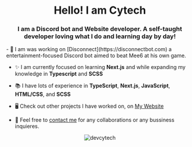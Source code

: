 <h1 align="center">Hello! I am Cytech</h1>
<h3 align="center">I am a Discord bot and Website developer. A self-taught developer loving what I do and learning day by day!</h3>
<!-- <p align="center"> <a href="https://twitter.com/devcytech" target="blank"><img src="https://img.shields.io/twitter/follow/devcytech?logo=twitter&style=for-the-badge" alt="devcytech" /></a> </p>
 -->
- 🤖 I am was working on [Disconnect](https://disconnectbot.com) a entertainment-focused Discord bot aimed to beat Mee6 at his own game.

- ✨ I am currently focused on learning **Next.js** and while expanding my knowledge in **Typescript** and **SCSS**

- 📚 I have lots of experience in **TypeScript**, **Next.js**, **JavaScript**, **HTML/CSS**, and **SCSS** 

- 🖥️ Check out other projects I have worked on, on [My Website](https://devcytech.com)

- 👯 Feel free to [contact me](https://devcytech.com/contact) for any collaborations or any bussiness inquieres. 

<p align="center"> <img src="https://komarev.com/ghpvc/?username=devcytech&label=Profile%20views&color=0e75b6&style=flat" alt="devcytech" /> </p>
